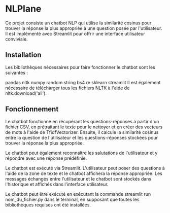 # NLPlane

Ce projet consiste un chatbot NLP qui utilise la similarité cosinus pour trouver la réponse la plus appropriée à une question posée par l'utilisateur. Il est implémenté avec Streamlit pour offrir une interface utilisateur conviviale.

## Installation

Les bibliothèques nécessaires pour faire fonctionner le chatbot sont les suivantes :

pandas
nltk
numpy
random
string
bs4
re
sklearn
streamlit
Il est également nécessaire de télécharger tous les fichiers NLTK à l'aide de nltk.download('all').

## Fonctionnement

Le chatbot fonctionne en récupérant les questions-réponses à partir d'un fichier CSV, en prétraitant le texte pour le nettoyer et en créer des vecteurs de mots à l'aide de TfidfVectorizer. Ensuite, il calcule la similarité cosinus entre la question de l'utilisateur et les questions-réponses stockées pour trouver la réponse la plus appropriée.

Le chatbot peut également reconnaître les salutations de l'utilisateur et y répondre avec une réponse prédéfinie.

Le chatbot est exécuté via Streamlit. L'utilisateur peut poser des questions à l'aide de la zone de texte et le chatbot affichera la réponse appropriée. Les messages échangés entre l'utilisateur et le chatbot sont stockés dans l'historique et affichés dans l'interface utilisateur.

Le chatbot peut être exécuté en exécutant la commande streamlit run nom_du_fichier.py dans le terminal, en supposant que toutes les bibliothèques requises ont été installées.
